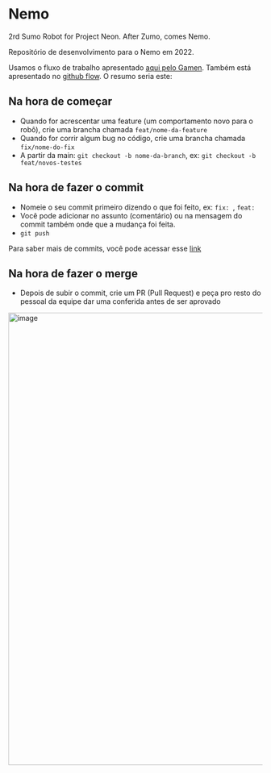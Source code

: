 # Nemo
2rd Sumo Robot for Project Neon. After Zumo, comes Nemo.

Repositório de desenvolvimento para o Nemo em 2022.

Usamos o fluxo de trabalho apresentado [aqui pelo Gamen](https://github.com/project-neon/codestyleguide/blob/master/git.md). Também está apresentado no [github flow](https://docs.github.com/pt/get-started/quickstart/github-flow). O resumo seria este:


## Na hora de começar
- Quando for acrescentar uma feature (um comportamento novo para o robô), crie uma brancha chamada `feat/nome-da-feature`
- Quando for corrir algum bug no código, crie uma brancha chamada `fix/nome-do-fix`
- A partir da main: `git checkout -b nome-da-branch`, ex: `git checkout -b feat/novos-testes`

## Na hora de fazer o commit
- Nomeie o seu commit primeiro dizendo o que foi feito, ex: `fix: `, `feat: `
- Você pode adicionar no assunto (comentário) ou na mensagem do commit também onde que a mudança foi feita.
- `git push`

Para saber mais de commits, você pode acessar esse [link](https://www.freecodecamp.org/news/how-to-write-better-git-commit-messages/)

## Na hora de fazer o merge
- Depois de subir o commit, crie um PR (Pull Request) e peça pro resto do pessoal da equipe dar uma conferida antes de ser aprovado

<img width="898" alt="image" src="https://user-images.githubusercontent.com/79096190/183220042-a89ff965-4950-49c7-a53b-bba7db6c3e32.png">

